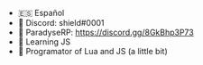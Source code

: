 - 🇪🇸 Español
- 👋 Discord: shield#0001
- 👀 ParadyseRP: https://discord.gg/8GkBhp3P73
- 🌱 Learning JS
- 💞️ Programator of Lua and JS (a little bit)
